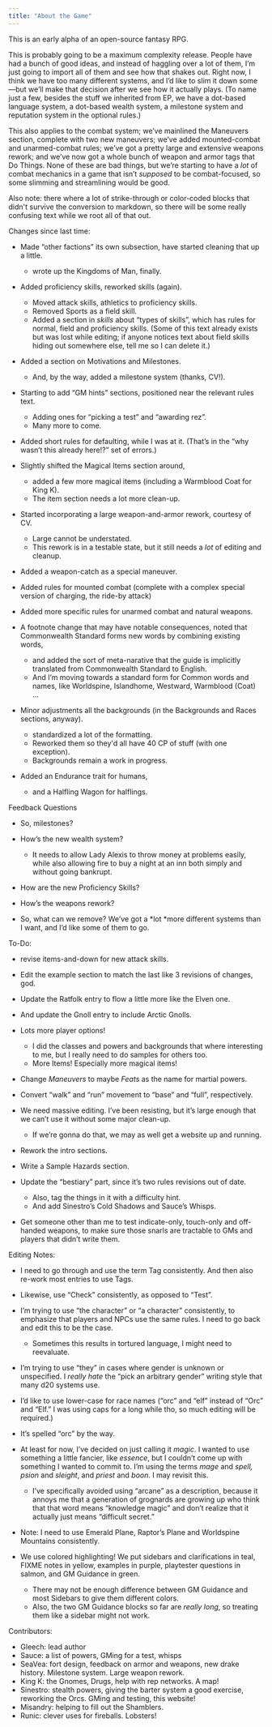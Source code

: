 ```yaml
---
title: "About the Game"
---
```


This is an early alpha of an open-source fantasy RPG.

This is probably going to be a maximum complexity release. People have
had a bunch of good ideas, and instead of haggling over a lot of them,
I’m just going to import all of them and see how that shakes out.
Right now, I think we have too many different systems, and I’d like to
slim it down some—but we’ll make that decision after we see how it
actually plays. (To name just a few, besides the stuff we inherited from
EP, we have a dot-based language system, a dot-based wealth system, a
milestone system and reputation system in the optional rules.)

This also applies to the combat system; we’ve mainlined the Maneuvers
section, complete with two new maneuvers; we’ve added mounted-combat and
unarmed-combat rules; we’ve got a pretty large and extensive weapons
rework; and we’ve now got a whole bunch of weapon and armor tags that Do
Things. None of these are bad things, but we’re starting to have a *lot*
of combat mechanics in a game that isn’t *supposed* to be
combat-focused, so some slimming and streamlining would be good.

Also note: there where a lot of strike-through or color-coded blocks that
didn't survive the conversion to markdown, so there will be some really
confusing text while we root all of that out.

Changes since last time:

  - Made “other factions” its own subsection, have started cleaning that
    up a little.

      - wrote up the Kingdoms of Man, finally.

  - Added proficiency skills, reworked skills (again).
    
      - Moved attack skills, athletics to proficiency skills.
      - Removed Sports as a field skill.
      - Added a section in *skills* about “types of skills”, which has
        rules for normal, field and proficiency skills. (Some of this
        text already exists but was lost while editing; if anyone
        notices text about field skills hiding out somewhere else, tell
        me so I can delete it.)

  - Added a section on Motivations and Milestones.
    
      - And, by the way, added a milestone system (thanks, CV\!).

  - Starting to add “GM hints” sections, positioned near the relevant
    rules text.
    
      - Adding ones for “picking a test” and “awarding rez”.
      - Many more to come.

  - Added short rules for defaulting, while I was at it. (That’s in the
    “why wasn’t this already here\!?” set of errors.)

  - Slightly shifted the Magical Items section around,
    
      - added a few more magical items (including a Warmblood Coat for
        King K).
      - The item section needs a lot more clean-up.

  - Started incorporating a large weapon-and-armor rework, courtesy of
    CV.
    
      - Large cannot be understated.
      - This rework is in a testable state, but it still needs a *lot*
        of editing and cleanup.

  - Added a weapon-catch as a special maneuver.

  - Added rules for mounted combat (complete with a complex special
    version of charging, the ride-by attack)

  - Added more specific rules for unarmed combat and natural weapons.

  - A footnote change that may have notable consequences, noted that
    Commonwealth Standard forms new words by combining existing words,
    
      - and added the sort of meta-narative that the guide is implicitly
        translated from Commonwealth Standard to English.
      - And I’m moving towards a standard form for Common words and
        names, like Worldspine, Islandhome, Westward, Warmblood (Coat) …
  
  - Minor adjustments all the backgrounds (in the Backgrounds and Races sections, anyway).

      - standardized a lot of the formatting.
      - Reworked them so they'd all have 40 CP of stuff (with one exception).
      - Backgrounds remain a work in progress.

  - Added an Endurance trait for humans,

      - and a Halfling Wagon for halflings.
        

Feedback Questions

  - So, milestones?

  - How’s the new wealth system?
    
      - It needs to allow Lady Alexis to throw money at problems easily,
        while also allowing fire to buy a night at an inn both simply
        and without going bankrupt.

  - How are the new Proficiency Skills?

  - How’s the weapons rework?

  - So, what can we remove? We’ve got a *lot *more different systems
    than I want, and I’d like some of them to go.

To-Do:

  - revise items-and-down for new attack skills.

  - Edit the example section to match the last like 3 revisions of changes, god.

  - Update the Ratfolk entry to flow a little more like the Elven one.

  - And update the Gnoll entry to include Arctic Gnolls.

  - Lots more player options\!
    
      - I did the classes and powers and backgrounds that where
        interesting to me, but I really need to do samples for others
        too.
      - More Items\! Especially more magical items\!

  - Change *Maneuvers* to maybe *Feats* as the name for martial powers.

  - Convert “walk” and “run” movement to “base” and “full”,
    respectively.

  - We need massive editing. I’ve been resisting, but it’s large enough
    that we can’t use it without some major clean-up.
    
      - If we’re gonna do that, we may as well get a website up and
        running.

  - Rework the intro sections.

  - Write a Sample Hazards section.

  - Update the “bestiary” part, since it’s two rules revisions out of
    date.
    
      - Also, tag the things in it with a difficulty hint.
      - And add Sinestro’s Cold Shadows and Sauce’s Whisps.

  - Get someone other than me to test indicate-only, touch-only and
    off-handed weapons, to make sure those snarls are tractable to GMs
    and players that didn’t write them.

Editing Notes:

  - I need to go through and use the term Tag consistently. And then
    also re-work most entries to use Tags.

  - Likewise, use “Check” consistently, as opposed to “Test”.

  - I’m trying to use “the character” or “a character” consistently, to
    emphasize that players and NPCs use the same rules. I need to go
    back and edit this to be the case.
    
      - Sometimes this results in tortured language, I might need to
        reevaluate.

  - I’m trying to use “they” in cases where gender is unknown or
    unspecified. I *really hate* the “pick an arbitrary gender” writing
    style that many d20 systems use.

  - I’d like to use lower-case for race names (“orc” and “elf” instead
    of “Orc” and “Elf.” I was using caps for a long while tho, so much
    editing will be required.)

  - It’s spelled “orc” by the way.

  - At least for now, I’ve decided on just calling it *magic*. I wanted
    to use something a little fancier, like *essence*, but I couldn’t
    come up with something I wanted to commit to. I’m using the terms
    *mage* and *spell,* *psion* and *sleight*, and *priest* and *boon*.
    I may revisit this.
    
      - I’ve specifically avoided using “arcane” as a description,
        because it annoys me that a generation of grognards are growing
        up who think that that word means “knowledge magic” and don’t
        realize that it actually just means “difficult secret.”

  - Note: I need to use Emerald Plane, Raptor’s Plane and Worldspine
    Mountains consistently.

  - We use colored highlighting\! We put sidebars and clarifications in
    teal, FIXME notes in yellow, examples in purple, playtester
    questions in salmon, and GM Guidance in green.
    
      - There may not be enough difference between GM Guidance and most
        Sidebars to give them different colors.
      - Also, the two GM Guidance blocks so far are *really long*, so
        treating them like a sidebar might not work.

Contributors:

  - Gleech: lead author
  - Sauce: a list of powers, GMing for a test, whisps
  - SeaVea: fort design, feedback on armor and weapons, new drake
    history. Milestone system. Large weapon rework.
  - King K: the Gnomes, Drugs, help with rep networks. A map\!
  - Sinestro: stealth powers, giving the barter system a good exercise, reworking the Orcs. GMing and testing, this website!
  - Misandry: helping to fill out the Shamblers.
  - Runic: clever uses for fireballs. Lobsters\!

